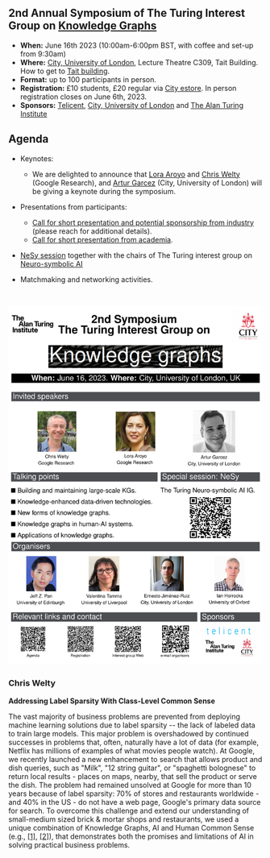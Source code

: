 ## 2nd Annual Symposium of The Turing Interest Group on [Knowledge Graphs](https://www.turing.ac.uk/research/interest-groups/knowledge-graphs)

- **When:** June 16th 2023 (10:00am-6:00pm BST, with coffee and set-up from 9:30am)
- **Where:** [City, University of London](https://www.city.ac.uk/), Lecture Theatre C309, Tait Building. How to get to [Tait building](https://goo.gl/maps/DkxQcdR5fSyuy1hy9).
- **Format:** up to 100 participants in person. 
- **Registration:** £10 students, £20 regular via [City estore](https://estore.city.ac.uk/product-catalogue/conference-events/events/2nd-symposium-of-the-alan-turing-institute-interest-group-on-knowledge-graphs). In person registration closes on June 6th, 2023.
- **Sponsors:** [Telicent](https://www.telicent.io/), [City, University of London](https://www.city.ac.uk/) and [The Alan Turing Institute](https://www.turing.ac.uk/)

## Agenda

- Keynotes:
  - We are delighted to announce that [Lora Aroyo](https://research.google/people/LoraAroyo/) and [Chris Welty](https://research.google/people/104789/) (Google Research), and [Artur Garcez](http://www.staff.city.ac.uk/~aag/) (City, University of London) will be giving a keynote during the symposium.

- Presentations from participants:
  - [Call for short presentation and potential sponsorship from industry](https://forms.gle/8M8Je79aHuz9Abb48) (please reach for additional details).
  - [Call for short presentation from academia](https://forms.gle/aYktpvP6CurTyzhMA).
 
- [NeSy session](http://www.neural-symbolic.org/) together with the chairs of The Turing interest group on [Neuro-symbolic AI](https://www.turing.ac.uk/research/interest-groups/neuro-symbolic-ai)

- Matchmaking and networking activities.

<br>
<p align="center">
<img src="https://raw.githubusercontent.com/turing-knowledge-graphs/meet-ups/main/poster-2nd-symposium-ig-kg.png" width="550" alt="Symposium">
</p>


### Chris Welty

**Addressing Label Sparsity With Class-Level Common Sense**

The vast majority of business problems are prevented from deploying machine learning solutions due to label sparsity -- the lack of labeled data to train large models.  This major problem is overshadowed by continued successes in problems that, often, naturally have a lot of data (for example, Netflix has millions of examples of what movies people watch).  At Google, we recently launched a new enhancement to search that allows product and dish queries, such as "Milk", "12 string guitar", or "spaghetti bolognese" to return local results - places on maps, nearby, that sell the product or serve the dish.  The problem had remained unsolved at Google for more than 10 years because of label sparsity: 70% of stores and restaurants worldwide - and 40% in the US - do not have a web page, Google's primary data source for search.  To overcome this challenge and extend our understanding of small-medium sized brick & mortar shops and restaurants, we used a unique combination of Knowledge Graphs, AI and Human Common Sense (e.g., [[1]](https://ojs.aaai.org/index.php/HCOMP/article/view/18947), [[2]](https://www.frontiersin.org/articles/10.3389/frai.2022.830299/full)), that demonstrates both the promises and limitations of AI in solving practical business problems.

